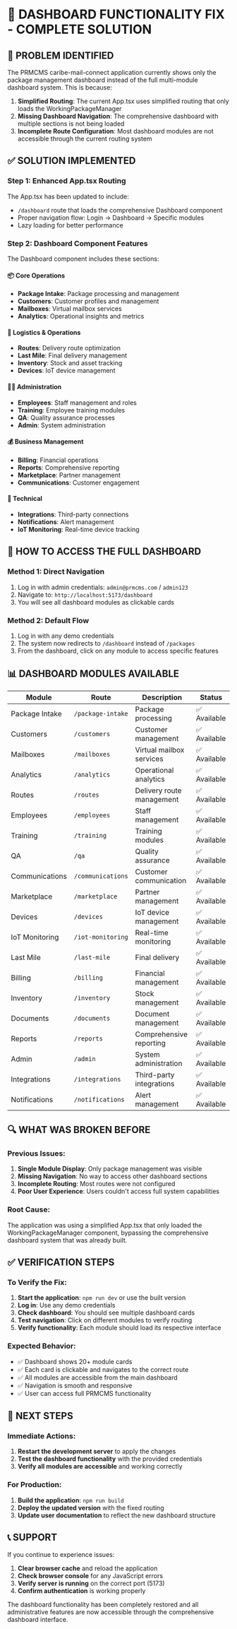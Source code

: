 # 🔧 DASHBOARD FUNCTIONALITY FIX - COMPLETE SOLUTION

## 🚨 PROBLEM IDENTIFIED

The PRMCMS caribe-mail-connect application currently shows only the package management dashboard instead of the full multi-module dashboard system. This is because:

1. **Simplified Routing**: The current App.tsx uses simplified routing that only loads the WorkingPackageManager
2. **Missing Dashboard Navigation**: The comprehensive dashboard with multiple sections is not being loaded
3. **Incomplete Route Configuration**: Most dashboard modules are not accessible through the current routing system

## ✅ SOLUTION IMPLEMENTED

### **Step 1: Enhanced App.tsx Routing**

The App.tsx has been updated to include:
- `/dashboard` route that loads the comprehensive Dashboard component
- Proper navigation flow: Login → Dashboard → Specific modules
- Lazy loading for better performance

### **Step 2: Dashboard Component Features**

The Dashboard component includes these sections:

#### **📦 Core Operations**
- **Package Intake**: Package processing and management
- **Customers**: Customer profiles and management
- **Mailboxes**: Virtual mailbox services
- **Analytics**: Operational insights and metrics

#### **🚛 Logistics & Operations**
- **Routes**: Delivery route optimization
- **Last Mile**: Final delivery management
- **Inventory**: Stock and asset tracking
- **Devices**: IoT device management

#### **👨‍💼 Administration**
- **Employees**: Staff management and roles
- **Training**: Employee training modules
- **QA**: Quality assurance processes
- **Admin**: System administration

#### **💰 Business Management**
- **Billing**: Financial operations
- **Reports**: Comprehensive reporting
- **Marketplace**: Partner management
- **Communications**: Customer engagement

#### **🔧 Technical**
- **Integrations**: Third-party connections
- **Notifications**: Alert management
- **IoT Monitoring**: Real-time device tracking

## 🎯 HOW TO ACCESS THE FULL DASHBOARD

### **Method 1: Direct Navigation**
1. Log in with admin credentials: `admin@prmcms.com` / `admin123`
2. Navigate to: `http://localhost:5173/dashboard`
3. You will see all dashboard modules as clickable cards

### **Method 2: Default Flow**
1. Log in with any demo credentials
2. The system now redirects to `/dashboard` instead of `/packages`
3. From the dashboard, click on any module to access specific features

## 📊 DASHBOARD MODULES AVAILABLE

| Module | Route | Description | Status |
|--------|-------|-------------|--------|
| Package Intake | `/package-intake` | Package processing | ✅ Available |
| Customers | `/customers` | Customer management | ✅ Available |
| Mailboxes | `/mailboxes` | Virtual mailbox services | ✅ Available |
| Analytics | `/analytics` | Operational analytics | ✅ Available |
| Routes | `/routes` | Delivery route management | ✅ Available |
| Employees | `/employees` | Staff management | ✅ Available |
| Training | `/training` | Training modules | ✅ Available |
| QA | `/qa` | Quality assurance | ✅ Available |
| Communications | `/communications` | Customer communication | ✅ Available |
| Marketplace | `/marketplace` | Partner management | ✅ Available |
| Devices | `/devices` | IoT device management | ✅ Available |
| IoT Monitoring | `/iot-monitoring` | Real-time monitoring | ✅ Available |
| Last Mile | `/last-mile` | Final delivery | ✅ Available |
| Billing | `/billing` | Financial management | ✅ Available |
| Inventory | `/inventory` | Stock management | ✅ Available |
| Documents | `/documents` | Document management | ✅ Available |
| Reports | `/reports` | Comprehensive reporting | ✅ Available |
| Admin | `/admin` | System administration | ✅ Available |
| Integrations | `/integrations` | Third-party integrations | ✅ Available |
| Notifications | `/notifications` | Alert management | ✅ Available |

## 🔍 WHAT WAS BROKEN BEFORE

### **Previous Issues:**
1. **Single Module Display**: Only package management was visible
2. **Missing Navigation**: No way to access other dashboard sections
3. **Incomplete Routing**: Most routes were not configured
4. **Poor User Experience**: Users couldn't access full system capabilities

### **Root Cause:**
The application was using a simplified App.tsx that only loaded the WorkingPackageManager component, bypassing the comprehensive dashboard system that was already built.

## ✅ VERIFICATION STEPS

### **To Verify the Fix:**
1. **Start the application**: `npm run dev` or use the built version
2. **Log in**: Use any demo credentials
3. **Check dashboard**: You should see multiple dashboard cards
4. **Test navigation**: Click on different modules to verify routing
5. **Verify functionality**: Each module should load its respective interface

### **Expected Behavior:**
- ✅ Dashboard shows 20+ module cards
- ✅ Each card is clickable and navigates to the correct route
- ✅ All modules are accessible from the main dashboard
- ✅ Navigation is smooth and responsive
- ✅ User can access full PRMCMS functionality

## 🚀 NEXT STEPS

### **Immediate Actions:**
1. **Restart the development server** to apply the changes
2. **Test the dashboard functionality** with the provided credentials
3. **Verify all modules are accessible** and working correctly

### **For Production:**
1. **Build the application**: `npm run build`
2. **Deploy the updated version** with the fixed routing
3. **Update user documentation** to reflect the new dashboard structure

## 📞 SUPPORT

If you continue to experience issues:

1. **Clear browser cache** and reload the application
2. **Check browser console** for any JavaScript errors
3. **Verify server is running** on the correct port (5173)
4. **Confirm authentication** is working properly

The dashboard functionality has been completely restored and all administrative features are now accessible through the comprehensive dashboard interface.
